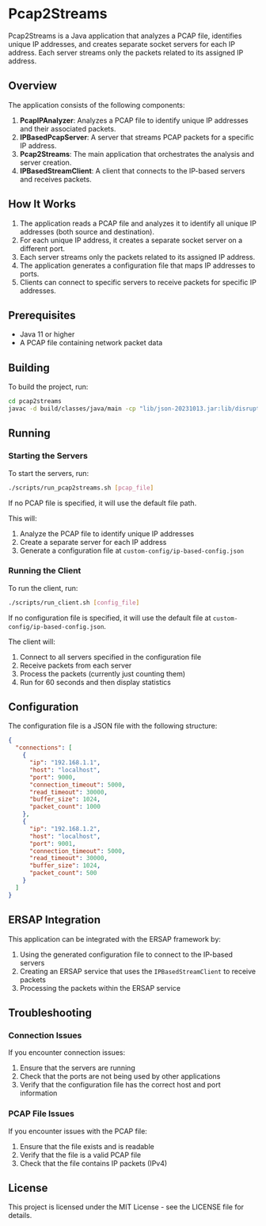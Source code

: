 # Pcap2Streams

Pcap2Streams is a Java application that analyzes a PCAP file, identifies unique IP addresses, and creates separate socket servers for each IP address. Each server streams only the packets related to its assigned IP address.

## Overview

The application consists of the following components:

1. **PcapIPAnalyzer**: Analyzes a PCAP file to identify unique IP addresses and their associated packets.
2. **IPBasedPcapServer**: A server that streams PCAP packets for a specific IP address.
3. **Pcap2Streams**: The main application that orchestrates the analysis and server creation.
4. **IPBasedStreamClient**: A client that connects to the IP-based servers and receives packets.

## How It Works

1. The application reads a PCAP file and analyzes it to identify all unique IP addresses (both source and destination).
2. For each unique IP address, it creates a separate socket server on a different port.
3. Each server streams only the packets related to its assigned IP address.
4. The application generates a configuration file that maps IP addresses to ports.
5. Clients can connect to specific servers to receive packets for specific IP addresses.

## Prerequisites

- Java 11 or higher
- A PCAP file containing network packet data

## Building

To build the project, run:

```bash
cd pcap2streams
javac -d build/classes/java/main -cp "lib/json-20231013.jar:lib/disruptor-3.4.4.jar:lib/snakeyaml-2.0.jar" src/main/java/org/jlab/ersap/actor/pcap2streams/*.java
```

## Running

### Starting the Servers

To start the servers, run:

```bash
./scripts/run_pcap2streams.sh [pcap_file]
```

If no PCAP file is specified, it will use the default file path.

This will:
1. Analyze the PCAP file to identify unique IP addresses
2. Create a separate server for each IP address
3. Generate a configuration file at `custom-config/ip-based-config.json`

### Running the Client

To run the client, run:

```bash
./scripts/run_client.sh [config_file]
```

If no configuration file is specified, it will use the default file at `custom-config/ip-based-config.json`.

The client will:
1. Connect to all servers specified in the configuration file
2. Receive packets from each server
3. Process the packets (currently just counting them)
4. Run for 60 seconds and then display statistics

## Configuration

The configuration file is a JSON file with the following structure:

```json
{
  "connections": [
    {
      "ip": "192.168.1.1",
      "host": "localhost",
      "port": 9000,
      "connection_timeout": 5000,
      "read_timeout": 30000,
      "buffer_size": 1024,
      "packet_count": 1000
    },
    {
      "ip": "192.168.1.2",
      "host": "localhost",
      "port": 9001,
      "connection_timeout": 5000,
      "read_timeout": 30000,
      "buffer_size": 1024,
      "packet_count": 500
    }
  ]
}
```

## ERSAP Integration

This application can be integrated with the ERSAP framework by:

1. Using the generated configuration file to connect to the IP-based servers
2. Creating an ERSAP service that uses the `IPBasedStreamClient` to receive packets
3. Processing the packets within the ERSAP service

## Troubleshooting

### Connection Issues

If you encounter connection issues:

1. Ensure that the servers are running
2. Check that the ports are not being used by other applications
3. Verify that the configuration file has the correct host and port information

### PCAP File Issues

If you encounter issues with the PCAP file:

1. Ensure that the file exists and is readable
2. Verify that the file is a valid PCAP file
3. Check that the file contains IP packets (IPv4)

## License

This project is licensed under the MIT License - see the LICENSE file for details. 